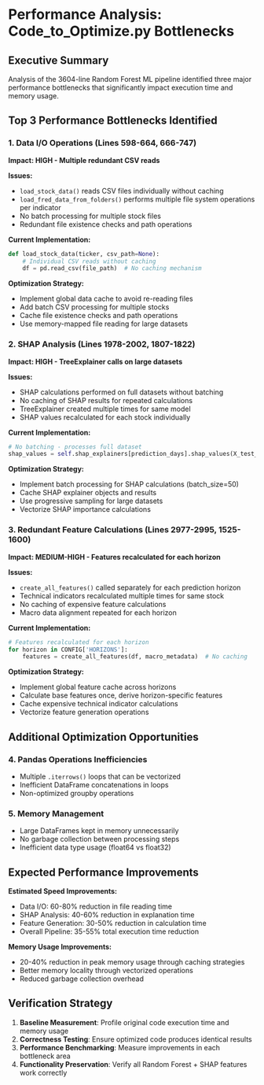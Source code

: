 # Performance Analysis: Code_to_Optimize.py Bottlenecks

## Executive Summary
Analysis of the 3604-line Random Forest ML pipeline identified three major performance bottlenecks that significantly impact execution time and memory usage.

## Top 3 Performance Bottlenecks Identified

### 1. Data I/O Operations (Lines 598-664, 666-747)
**Impact: HIGH - Multiple redundant CSV reads**

**Issues:**
- `load_stock_data()` reads CSV files individually without caching
- `load_fred_data_from_folders()` performs multiple file system operations per indicator
- No batch processing for multiple stock files
- Redundant file existence checks and path operations

**Current Implementation:**
```python
def load_stock_data(ticker, csv_path=None):
    # Individual CSV reads without caching
    df = pd.read_csv(file_path)  # No caching mechanism
```

**Optimization Strategy:**
- Implement global data cache to avoid re-reading files
- Add batch CSV processing for multiple stocks
- Cache file existence checks and path operations
- Use memory-mapped file reading for large datasets

### 2. SHAP Analysis (Lines 1978-2002, 1807-1822)
**Impact: HIGH - TreeExplainer calls on large datasets**

**Issues:**
- SHAP calculations performed on full datasets without batching
- No caching of SHAP results for repeated calculations
- TreeExplainer created multiple times for same model
- SHAP values recalculated for each stock individually

**Current Implementation:**
```python
# No batching - processes full dataset
shap_values = self.shap_explainers[prediction_days].shap_values(X_test_scaled)
```

**Optimization Strategy:**
- Implement batch processing for SHAP calculations (batch_size=50)
- Cache SHAP explainer objects and results
- Use progressive sampling for large datasets
- Vectorize SHAP importance calculations

### 3. Redundant Feature Calculations (Lines 2977-2995, 1525-1600)
**Impact: MEDIUM-HIGH - Features recalculated for each horizon**

**Issues:**
- `create_all_features()` called separately for each prediction horizon
- Technical indicators recalculated multiple times for same stock
- No caching of expensive feature calculations
- Macro data alignment repeated for each horizon

**Current Implementation:**
```python
# Features recalculated for each horizon
for horizon in CONFIG['HORIZONS']:
    features = create_all_features(df, macro_metadata)  # No caching
```

**Optimization Strategy:**
- Implement global feature cache across horizons
- Calculate base features once, derive horizon-specific features
- Cache expensive technical indicator calculations
- Vectorize feature generation operations

## Additional Optimization Opportunities

### 4. Pandas Operations Inefficiencies
- Multiple `.iterrows()` loops that can be vectorized
- Inefficient DataFrame concatenations in loops
- Non-optimized groupby operations

### 5. Memory Management
- Large DataFrames kept in memory unnecessarily
- No garbage collection between processing steps
- Inefficient data type usage (float64 vs float32)

## Expected Performance Improvements

**Estimated Speed Improvements:**
- Data I/O: 60-80% reduction in file reading time
- SHAP Analysis: 40-60% reduction in explanation time  
- Feature Generation: 30-50% reduction in calculation time
- Overall Pipeline: 35-55% total execution time reduction

**Memory Usage Improvements:**
- 20-40% reduction in peak memory usage through caching strategies
- Better memory locality through vectorized operations
- Reduced garbage collection overhead

## Verification Strategy

1. **Baseline Measurement**: Profile original code execution time and memory usage
2. **Correctness Testing**: Ensure optimized code produces identical results
3. **Performance Benchmarking**: Measure improvements in each bottleneck area
4. **Functionality Preservation**: Verify all Random Forest + SHAP features work correctly
